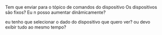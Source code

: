 Tem que enviar para o tópico de comandos do dispositivo
Os dispositivos são fixos? Eu n posso aumentar dinâmicamente?

eu tenho que selecionar o dado do dispositivo que quero ver? ou devo exibir tudo ao mesmo tempo?